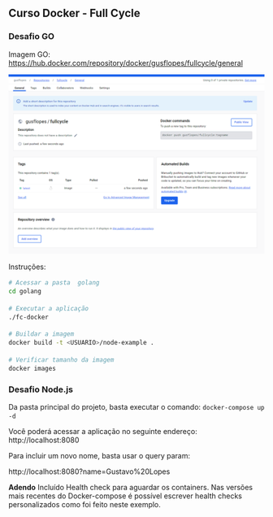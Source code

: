 ## Curso Docker - Full Cycle

### Desafio GO

Imagem GO: https://hub.docker.com/repository/docker/gusflopes/fullcycle/general

![Imagem GO](./docs/dockerhub-print.png)

Instruções:

```bash
# Acessar a pasta  golang
cd golang

# Executar a aplicação
./fc-docker

# Buildar a imagem
docker build -t <USUARIO>/node-example .

# Verificar tamanho da imagem
docker images

```

### Desafio Node.js

Da pasta principal do projeto, basta executar o comando: `docker-compose up -d`

Você poderá acessar a aplicação no seguinte endereço: http://localhost:8080

Para incluir um novo nome, basta usar o query param:

http://localhost:8080?name=Gustavo%20Lopes

**Adendo**
Incluído Health check para aguardar os containers.
Nas versões mais recentes do Docker-compose é possível escrever health checks personalizados como foi feito neste exemplo.

